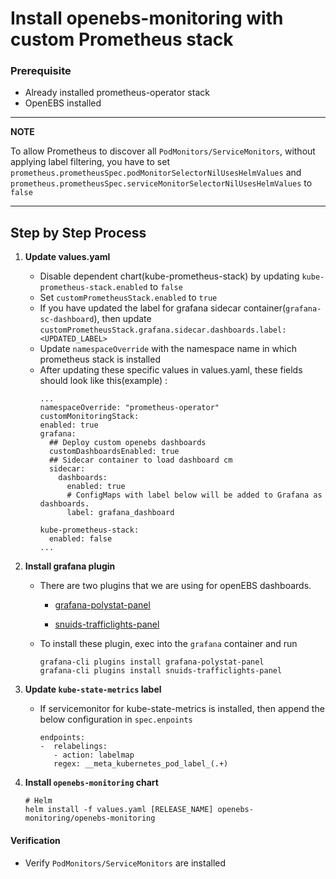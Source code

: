 # Install openebs-monitoring with custom Prometheus stack

### Prerequisite

- Already installed prometheus-operator stack
- OpenEBS installed

---
**NOTE**

To allow Prometheus to discover all `PodMonitors/ServiceMonitors`, without applying label filtering, you have to set `prometheus.prometheusSpec.podMonitorSelectorNilUsesHelmValues` and `prometheus.prometheusSpec.serviceMonitorSelectorNilUsesHelmValues` to `false`

---

## Step by Step Process

1. **Update values.yaml**
   
   -  Disable dependent chart(kube-prometheus-stack) by updating `kube-prometheus-stack.enabled` to `false`
   -  Set `customPrometheusStack.enabled` to `true` 
   -  If you have updated the label for grafana sidecar container(`grafana-sc-dashboard`), then update `customPrometheusStack.grafana.sidecar.dashboards.label: <UPDATED_LABEL>`
   -  Update `namespaceOverride` with the namespace name in which prometheus stack is installed
   -  After updating these specific values in values.yaml, these fields should look like this(example) :
		```console
		...
		namespaceOverride: "prometheus-operator"
		customMonitoringStack:
		enabled: true
		grafana:
		  ## Deploy custom openebs dashboards
		  customDashboardsEnabled: true
		  ## Sidecar container to load dashboard cm
		  sidecar:
		    dashboards:
			  enabled: true
			  # ConfigMaps with label below will be added to Grafana as dashboards.
			  label: grafana_dashboard

		kube-prometheus-stack:
		  enabled: false
		...
		```

2. **Install grafana plugin**
   
   -   There are two plugins that we are using for openEBS dashboards.
  
       -  [grafana-polystat-panel]([https://link](https://grafana.com/grafana/plugins/grafana-polystat-panel/))

       -  [snuids-trafficlights-panel]([https://link](https://grafana.com/grafana/plugins/snuids-trafficlights-panel/))
       
    -  To install these plugin, exec into the `grafana` container  and run
		```
		grafana-cli plugins install grafana-polystat-panel 
		grafana-cli plugins install snuids-trafficlights-panel
		```
3. **Update `kube-state-metrics` label**
   
   - If servicemonitor for kube-state-metrics is installed, then append the below configuration in `spec.enpoints`
		```console
		endpoints:
        -  relabelings:
		   - action: labelmap
		   regex: __meta_kubernetes_pod_label_(.+)
		```


4. **Install `openebs-monitoring` chart**
   
	```console
	# Helm
	helm install -f values.yaml [RELEASE_NAME] openebs-monitoring/openebs-monitoring
	```


#### Verification

-  Verify `PodMonitors/ServiceMonitors` are installed

	```console
